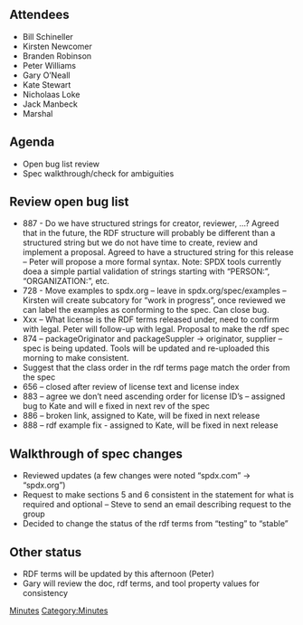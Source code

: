 ## Attendees

  - Bill Schineller
  - Kirsten Newcomer
  - Branden Robinson
  - Peter Williams
  - Gary O’Neall
  - Kate Stewart
  - Nicholaas Loke
  - Jack Manbeck
  - Marshal

## Agenda

  - Open bug list review
  - Spec walkthrough/check for ambiguities

## Review open bug list

  - 887 - Do we have structured strings for creator, reviewer, …? Agreed
    that in the future, the RDF structure will probably be different
    than a structured string but we do not have time to create, review
    and implement a proposal. Agreed to have a structured string for
    this release – Peter will propose a more formal syntax. Note: SPDX
    tools currently doea a simple partial validation of strings starting
    with “PERSON:”, “ORGANIZATION:”, etc.
  - 728 - Move examples to spdx.org – leave in spdx.org/spec/examples –
    Kirsten will create subcatory for “work in progress”, once reviewed
    we can label the examples as conforming to the spec. Can close bug.
  - Xxx – What license is the RDF terms released under, need to confirm
    with legal. Peter will follow-up with legal. Proposal to make the
    rdf spec
  - 874 – packageOriginator and packageSuppler → originator, supplier –
    spec is being updated. Tools will be updated and re-uploaded this
    morning to make consistent.
  - Suggest that the class order in the rdf terms page match the order
    from the spec
  - 656 – closed after review of license text and license index
  - 883 – agree we don’t need ascending order for license ID’s –
    assigned bug to Kate and will e fixed in next rev of the spec
  - 886 – broken link, assigned to Kate, will be fixed in next release
  - 888 – rdf example fix - assigned to Kate, will be fixed in next
    release

## Walkthrough of spec changes

  - Reviewed updates (a few changes were noted “spdx.com” → “spdx.org”)
  - Request to make sections 5 and 6 consistent in the statement for
    what is required and optional – Steve to send an email describing
    request to the group
  - Decided to change the status of the rdf terms from “testing” to
    “stable”

## Other status

  - RDF terms will be updated by this afternoon (Peter)
  - Gary will review the doc, rdf terms, and tool property values for
    consistency

[Minutes](Category:Technical "wikilink")
[Category:Minutes](Category:Minutes "wikilink")
